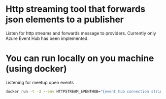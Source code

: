 # Http streaming tool that forwards json elements to a publisher
Listen for http streams and forwards message to providers. Currently only Azure Event Hub has been implemented.

# You can run locally on you machine (using docker)

Listening for meetup open events
```cmd
docker run -t -d --env HTTPSTREAM_EVENTHUB="{event hub connection string}" --env HTTPSTREAM_URL="/2/open_events" --env HTTPSTREAM_HOST="stream.meetup.com" fbeltrao/httpstreamer:0.2
```
